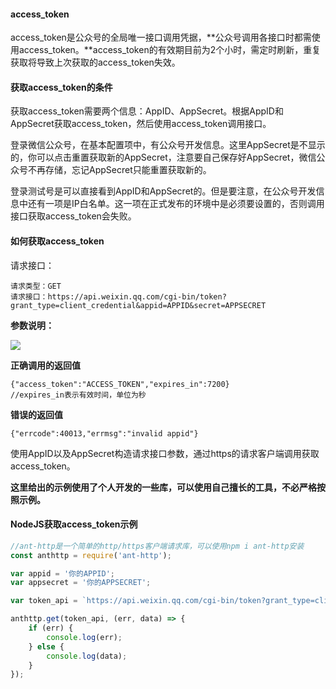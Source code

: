 #### **access_token**

access_token是公众号的全局唯一接口调用凭据，**公众号调用各接口时都需使用access_token。**access_token的有效期目前为2个小时，需定时刷新，重复获取将导致上次获取的access_token失效。

#### **获取access_token的条件**

获取access_token需要两个信息：AppID、AppSecret。根据AppID和AppSecret获取access_token，然后使用access_token调用接口。

登录微信公众号，在基本配置项中，有公众号开发信息。这里AppSecret是不显示的，你可以点击重置获取新的AppSecret，注意要自己保存好AppSecret，微信公众号不再存储，忘记AppSecret只能重置获取新的。

登录测试号是可以直接看到AppID和AppSecret的。但是要注意，在公众号开发信息中还有一项是IP白名单。这一项在正式发布的环境中是必须要设置的，否则调用接口获取access_token会失败。


#### **如何获取access_token**

请求接口：
```
请求类型：GET
请求接口：https://api.weixin.qq.com/cgi-bin/token?grant_type=client_credential&appid=APPID&secret=APPSECRET
```
**参数说明：**

![](https://api.w3xm.top/media/images/q/q87b9c1d91c41b3b9d10cc6de43fd74a9240e92c7.png)

**正确调用的返回值**
```
{"access_token":"ACCESS_TOKEN","expires_in":7200}
//expires_in表示有效时间，单位为秒
```

**错误的返回值**

```
{"errcode":40013,"errmsg":"invalid appid"}
```


使用AppID以及AppSecret构造请求接口参数，通过https的请求客户端调用获取access_token。

**这里给出的示例使用了个人开发的一些库，可以使用自己擅长的工具，不必严格按照示例。**

#### NodeJS获取access_token示例
``` JavaScript
//ant-http是一个简单的http/https客户端请求库，可以使用npm i ant-http安装
const anthttp = require('ant-http');

var appid = '你的APPID';
var appsecret = '你的APPSECRET';

var token_api = `https://api.weixin.qq.com/cgi-bin/token?grant_type=client_credential&appid=${appid}&secret=${appsecret}`;

anthttp.get(token_api, (err, data) => {
    if (err) {
        console.log(err);
    } else {
        console.log(data);
    }
});

```
